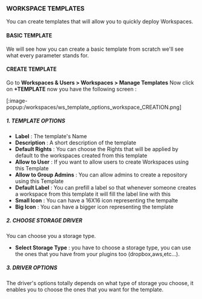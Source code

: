### WORKSPACE TEMPLATES
You can create templates that will allow you to quickly deploy Workspaces.

#### BASIC TEMPLATE
We will see how you can create a basic template from scratch we'll see what every parameter stands for.

#### CREATE TEMPLATE
Go to **Workspaces & Users > Workspaces > Manage Templates**
Now click on **+TEMPLATE**
now you have the following screen :

[:image-popup:/workspaces/ws_template_options_workspace_CREATION.png]
##### 1. TEMPLATE OPTIONS
+ **Label** : The template's Name
+ **Description** : A short description of the template
+ **Default Rights** : You can choose the Rights that will be applied by default to the workspaces created from this template
+ **Allow to User** : If you want to allow users to create Workspaces using this Template
+ **Allow to Group Admins** : You can allow admins to create a repository using this Template
+ **Default Label** : You can prefill a label so that whenever someone creates a workspace from this template it will fill the label line with this
+ **Small Icon** : You can have a 16X16 icon representing the tempalte
+ **Big Icon** : You can have a bigger icon representing the template

##### 2. CHOOSE STORAGE DRIVER
You can choose you a storage type.

+ **Select Storage Type** : you have to choose a storage type, you can use the ones that you have from your plugins too (dropbox,aws,etc...).

##### 3. DRIVER OPTIONS
The driver's options totally depends on what type of storage you choose,
it enables you to choose the ones that you want for the template.
